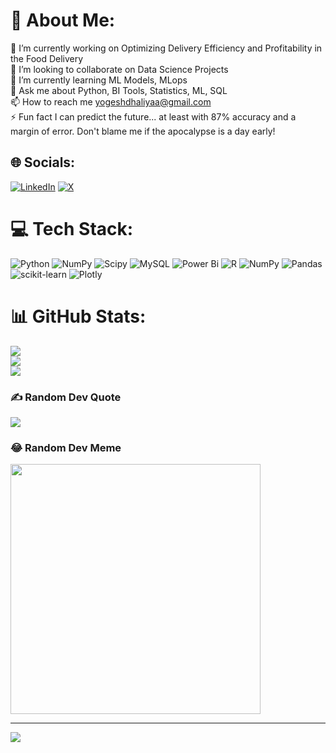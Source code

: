 # 💫 About Me:
🔭 I’m currently working on Optimizing Delivery Efficiency and Profitability in the Food Delivery<br>🤝 I’m looking to collaborate on Data Science Projects<br>🌱 I’m currently learning ML Models, MLops<br>💬 Ask me about Python, BI Tools, Statistics, ML, SQL<br>📫 How to reach me yogeshdhaliyaa@gmail.com<br>⚡ Fun fact I can predict the future... at least with 87% accuracy and a margin of error. Don't blame me if the apocalypse is a day early!


## 🌐 Socials:
[![LinkedIn](https://img.shields.io/badge/LinkedIn-%230077B5.svg?logo=linkedin&logoColor=white)](https://linkedin.com/in/yogesdhaliyaa) [![X](https://img.shields.io/badge/X-black.svg?logo=X&logoColor=white)](https://x.com/yogitweett) 

# 💻 Tech Stack:
![Python](https://img.shields.io/badge/python-3670A0?style=for-the-badge&logo=python&logoColor=ffdd54) ![NumPy](https://img.shields.io/badge/numpy-%23013243.svg?style=for-the-badge&logo=numpy&logoColor=white) ![Scipy](https://img.shields.io/badge/SciPy-%230C55A5.svg?style=for-the-badge&logo=scipy&logoColor=%white) ![MySQL](https://img.shields.io/badge/mysql-4479A1.svg?style=for-the-badge&logo=mysql&logoColor=white) ![Power Bi](https://img.shields.io/badge/power_bi-F2C811?style=for-the-badge&logo=powerbi&logoColor=black) ![R](https://img.shields.io/badge/r-%23276DC3.svg?style=for-the-badge&logo=r&logoColor=white) ![NumPy](https://img.shields.io/badge/numpy-%23013243.svg?style=for-the-badge&logo=numpy&logoColor=white) ![Pandas](https://img.shields.io/badge/pandas-%23150458.svg?style=for-the-badge&logo=pandas&logoColor=white) ![scikit-learn](https://img.shields.io/badge/scikit--learn-%23F7931E.svg?style=for-the-badge&logo=scikit-learn&logoColor=white) ![Plotly](https://img.shields.io/badge/Plotly-%233F4F75.svg?style=for-the-badge&logo=plotly&logoColor=white)
# 📊 GitHub Stats:
![](https://github-readme-stats.vercel.app/api?username=yogeshdhaliya&theme=dark&hide_border=false&include_all_commits=true&count_private=true)<br/>
![](https://github-readme-streak-stats.herokuapp.com/?user=yogeshdhaliya&theme=dark&hide_border=false)<br/>
![](https://github-readme-stats.vercel.app/api/top-langs/?username=yogeshdhaliya&theme=dark&hide_border=false&include_all_commits=true&count_private=true&layout=compact)

### ✍️ Random Dev Quote
![](https://quotes-github-readme.vercel.app/api?type=horizontal&theme=dark)

### 😂 Random Dev Meme
<img src='https://memer-new.vercel.app/' style="height: 400px;"/>

---
[![](https://visitcount.itsvg.in/api?id=yogeshdhaliya&icon=0&color=12)](https://visitcount.itsvg.in)

<!-- Proudly created with GPRM ( https://gprm.itsvg.in ) -->

